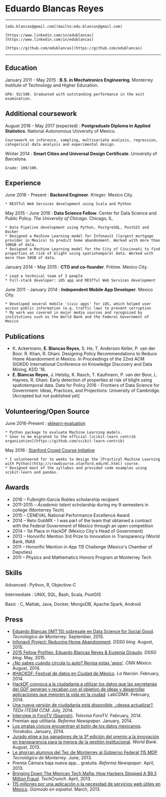 
Eduardo Blancas Reyes
=====================

------------------------------------------------------------------------------
    [edu.blancas@gmail.com](mailto:edu.blancas@gmail.com)

    [https://www.linkedin.com/in/edublancas](https://www.linkedin.com/in/edublancas)

    [https://github.com/edublancas](https://github.com/edublancas)
------------------------------------------------------------------------------

Education
---------

January 2011 - May 2015
:   **B.S. in Mechatronics Engineering**. Monterrey Institute of Technology and Higher Education.

    GPA: 92/100. Graduated with outstanding performance in the exit examination.

Additional coursework
---------------------

August 2016 - May 2017 (expected)
:   **Postgraduate Diploma in Applied Statistics**. National Autonomous University of Mexico.

    Coursework on inference, sampling, multivariate analysis, regression, categorical data analysis and experimental design. 

Winter 2014
:   **Smart Cities and Universal Design Certificate**. University of Barcelona.

    Grade: 100/100.

Experience
----------

June 2016 - Present
:   **Backend Engineer**. *Krieger*. Mexico City.

    * RESTful Web Services development using Scala and Python

May 2015 - June 2016
:   **Data Science Fellow**. Center for Data Science and Public Policy. *The University of Chicago.* Chicago, IL.

    * Data Pipeline development using Python, PostgreSQL, PostGIS and Docker
    * Designed a Machine Learning model for Infonavit (largest mortgage provider in Mexico) to predict home abandonment. Worked with more than 100GB of data.
    * Designed a Machine Learning model for the City of Cincinnati to find properties at risk of blight using spatiotemporal data. Worked with more than 50GB of data.



January 2014 - May 2015
:   **CTO and co-founder**. Fritime. Mexico City.

    * Lead a technical team of 3 people
    * Full-stack developer: iOS app and RESTful Web Services development

June 2011 - January 2014
:   **Independent Mobile App Developer**. Mexico City.

    * Developed several mobile 'civic apps' for iOS, which helped user access public information (e.g. traffic law) to prevent corruption
    * My work was covered in major media sources and recognized by institutions such as the World Bank and the Federal Government of Mexico

## Publications

-   K. Ackermann, **E. Blancas Reyes**, S. He, T. Anderson Keller, P. van der Boor. R. Khan, R. Ghani. Designing Policy Recommendations to Reduce Home Abandonment in Mexico. In Proceedings of the 22nd ACM SIGKDD International Conference on Knowledge Discovery and Data Mining, KDD ’16.
-   **E. Blancas Reyes**, J. Helsby, K. Rasch, T. Kaufmann, P. van der Boor, L. Haynes, R. Ghani. Early detection of properties at risk of blight using spatiotemporal data. Data for Policy 2016 - Frontiers of Data Science for Government: Ideas, Practices, and Projections. University of Cambridge. [Accepted but not published yet]

## Volunteering/Open Source

June 2016-Present
:   [sklearn-evaluation](https://github.com/edublancas/sklearn-evaluation)

    * Python package to evaluate Machine Learning models.
    * Soon to be migrated to the official [scikit-learn contrib organization](https://github.com/scikit-learn-contrib)

May 2016 
:   [Stanford Crowd Course Initiative](http://crowdcourse.stanford.edu/)

    * I volunteered for to weeks to design the [Practical Machine Learning with Python](http://crowdcourse.stanford.edu/ml.html) course.
    * Designed most of the syllabus and provided code examples using scikit-learn and pandas.

## Awards

-   2016 – Fulbright-García Robles scholarship recipient
-   2011-2015 – *Academic talent* scholarship during my 9 semesters in college (Monterrey Tech)
-   2015 – CENEVAL National Performance Excellence Award
-   2014 – Reto GobMX - I was part of the team that obtained a contract with the Federal Government of Mexico through an open competition
-   2014 – 1st Place in HackDF (Mexico City's Head of Government)
-   2013 – Honorific Mention 3rd Prize to Innovation in Transparency (World Bank, INAI)
-   2011 – Honorific Mention in *App 115* Challenge (Mexico's Chamber of Deputies)
-   2011 – Physics and Mathematics Honors Program at Monterrey Tech



Skills
----------------------------------------

Advanced
:   Python, R, Objective-C

Intermediate
:   UNIX, SQL, Bash, Scala, PostGIS

Basic
:    C, Matlab, Java, Docker, MongoDB, Apache Spark, Android


Press
----------------------------------------

* [Eduardo Blancas (IMT’15) sobresale en Data Science for Social Good](http://www.itesm.mx/wps/wcm/connect/snc/portal+informativo/por+categoria/egresados/not(08sep2015)eduardoblancas). *Tecnológico de Monterrey*. September, 2015.
* [Infonavit Project: Reducing Home Abandonment](http://dssg.uchicago.edu/2015/08/13/infonavit-abandonment.html). *DSSG blog*. August, 2015.
* [2015 Fellow Profiles: Eduardo Blancas Reyes & Eugenia Giraudy](http://dssg.io/2015/05/12/profiles-blancas-giraudy.html). *DSSG blog*. May, 2015.
* [¿No sabes cuándo circula tu auto? Revisa estas 'apps'](http://mexico.cnn.com/tecnologia/2014/08/01/no-sabes-cuando-circula-tu-auto-revisa-estas-apps). *CNN México*. August, 2014.
* [#HACKDF: Festival de datos en Ciudad de México](http://blogs.lanacion.com.ar/data/sin-categoria/hackdf-festival-de-datos-en-ciudad-de-mexico/). *La Nación*. February, 2014.
* [HackDF convoca a la ciudadanía a utilizar los datos que las secretarías del GDF generan y recaban con el objetivo de ideas y desarrollar aplicaciones que mejoren la vida en la ciudad](http://hack.labcd.mx/2014-2/). LabCDMX. February, 2014.
* [Una nueva versión de ciudadanía está disponible, ¿desea actualizar?](https://www.youtube.com/watch?v=OYhnkOPG874). *TEDx ITESM CCM*. July, 2014.
* [Interview in ForoTV (Spanish)](http://noticieros.televisa.com/foro-tv-fractal/1402/fractal-del-20-febrero-2014/). *Televisa ForoTV*. February, 2014.
* Premian app utilitaria. *Reforma Newspaper*. January, 2014.
* [Los piratas cívicos encuentran el botín de los datos mexicanos](http://www.yorokobu.es/piratas-civicos/). *Yorokobu*. January, 2014.
* [Jurado elige a los ganadores de la 3ª edición del premio a la innovación en transparencia para la mejora de la gestión institucional](http://www.bancomundial.org/es/news/press-release/2013/08/20/winners-innovation-transparency-prize-third-edition). *World Bank*. August, 2013.
* [Le ahorran alumnos del Tec de Monterrey al Gobierno Federal 115 MDP](http://www.itesm.mx/wps/wcm/connect/snc/portal+informativo/por+tema/politica/app115_14jun13). *Tecnológico de Monterrey*. June, 2013.
* Premia Cámara baja nueva app... gratuita. *Reforma Newspaper*. April, 2013.
* [Bringing Down The Mexican Tech Mafia: How Hackers Stopped A $9.3 Million Fraud](http://techcrunch.com/2013/04/14/bringing-down-the-mexican-mafia-how-mexican-hackers-stopped-a-93-million-fraud/). *TechCrunch*. April, 2013.
* [115 millones por una aplicación o la necesidad de servicios web útiles en México](http://es.gizmodo.com/app115-los-costos-de-una-aplicacion-y-la-necesidad-de-468847399). *Gizmodo en español*. March, 2013.